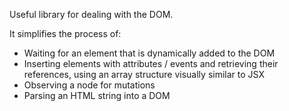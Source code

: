 Useful library for dealing with the DOM.

It simplifies the process of:

- Waiting for an element that is dynamically added to the DOM
- Inserting elements with attributes / events and retrieving their references, using an array structure visually similar to JSX
- Observing a node for mutations
- Parsing an HTML string into a DOM
